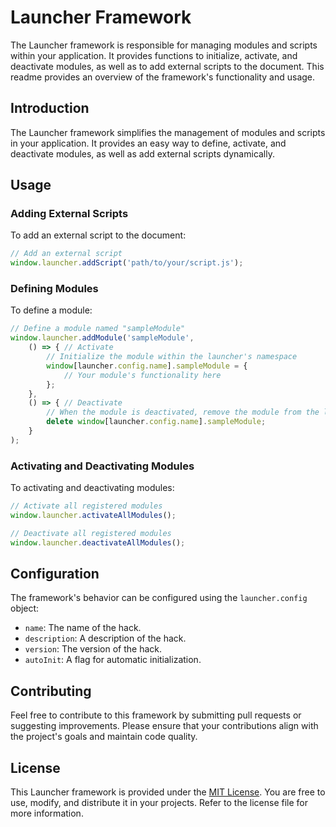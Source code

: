 # Launcher Framework

The Launcher framework is responsible for managing modules and scripts within your application. It provides functions to initialize, activate, and deactivate modules, as well as to add external scripts to the document. This readme provides an overview of the framework's functionality and usage.

## Introduction
The Launcher framework simplifies the management of modules and scripts in your application. It provides an easy way to define, activate, and deactivate modules, as well as add external scripts dynamically.

## Usage

### Adding External Scripts
To add an external script to the document:
```javascript
// Add an external script
window.launcher.addScript('path/to/your/script.js');
```

### Defining Modules
To define a module:
```javascript
// Define a module named "sampleModule"
window.launcher.addModule('sampleModule',
    () => { // Activate
        // Initialize the module within the launcher's namespace
        window[launcher.config.name].sampleModule = {
            // Your module's functionality here
        };
    },
    () => { // Deactivate
        // When the module is deactivated, remove the module from the launcher's namespace
        delete window[launcher.config.name].sampleModule;
    }
);
```

### Activating and Deactivating Modules
To activating and deactivating modules:
```javascript
// Activate all registered modules
window.launcher.activateAllModules();

// Deactivate all registered modules
window.launcher.deactivateAllModules();
```

## Configuration
The framework's behavior can be configured using the `launcher.config` object:
- `name`: The name of the hack.
- `description`: A description of the hack.
- `version`: The version of the hack.
- `autoInit`: A flag for automatic initialization.

## Contributing
Feel free to contribute to this framework by submitting pull requests or suggesting improvements. Please ensure that your contributions align with the project's goals and maintain code quality.

## License
This Launcher framework is provided under the [MIT License](LICENSE). You are free to use, modify, and distribute it in your projects. Refer to the license file for more information.
